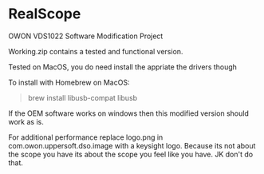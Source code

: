 # RealScope
OWON VDS1022 Software Modification Project


Working.zip contains a tested and functional version.


Tested on MacOS, you do need install the appriate the drivers though

To install with Homebrew on MacOS:
> brew install libusb-compat libusb


If the OEM software works on windows then this modified version should work as is.





For additional performance replace logo.png in com.owon.uppersoft.dso.image with a keysight logo.
Because its not about the scope you have its about the scope you feel like you have. JK don't do that.
